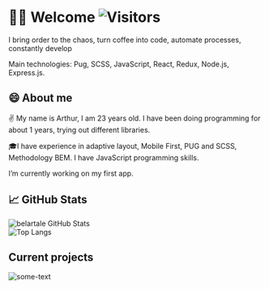 # :raising_hand_man: Welcome ![Visitors](https://visitor-badge.glitch.me/badge?page_id=belartale) 

I bring order to the chaos, turn coffee into code, automate processes, constantly develop

Main technologies: Pug, SCSS, JavaScript, React, Redux, Node.js, Express.js.

## 😄 About me 

✌️ My name is Arthur, I am 23 years old. I have been doing programming for about 1 years, trying out different libraries.

🎓I have experience in adaptive layout, Mobile First, PUG and SCSS, Methodology BEM. I have JavaScript programming skills.

I’m currently working on my first app.


## 📈 GitHub Stats

![belartale GitHub Stats](https://github-readme-stats.vercel.app/api?username=belartale&count_private=true&hide=contribs&show_icons=true&theme=radical)<br>
![Top Langs](https://github-readme-stats.vercel.app/api/top-langs/?username=belartale&count_private=true&hide=tsql&langs_count=7&theme=radical&layout=compact)

## Current projects
![some-text](https://user-images)




<!--
https://github.com/anuraghazra/github-readme-stats
-->














<!--
**Belartale/Belartale** is a ✨ _special_ ✨ repository because its `README.md` (this file) appears on your GitHub profile.

Here are some ideas to get you started:

- 🔭 I’m currently working on ...
- 🌱 I’m currently learning ...
- 👯 I’m looking to collaborate on ...
- 🤔 I’m looking for help with ...
- 💬 Ask me about ...
- 📫 How to reach me: ...
- 😄 Pronouns: ...
- ⚡ Fun fact: ...
-->
